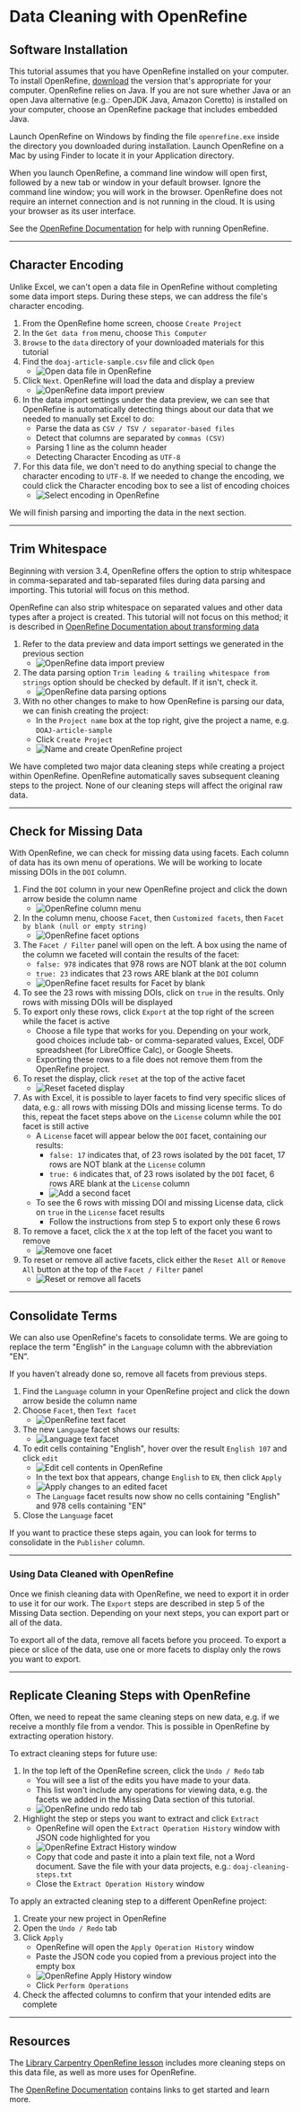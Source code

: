 # Data Cleaning with OpenRefine

## Software Installation

This tutorial assumes that you have OpenRefine installed on your computer. To install OpenRefine, [download](https://openrefine.org/download.html) the version that's appropriate for your computer. OpenRefine relies on Java. If you are not sure whether Java or an open Java alternative (e.g.: OpenJDK Java, Amazon Coretto) is installed on your computer, choose an OpenRefine package that includes embedded Java.

Launch OpenRefine on Windows by finding the file `openrefine.exe` inside the directory you downloaded during installation. Launch OpenRefine on a Mac by using Finder to locate it in your Application directory.

When you launch OpenRefine, a command line window will open first, followed by a new tab or window in your default browser. Ignore the command line window; you will work in the browser. OpenRefine does not require an internet connection and is not running in the cloud. It is using your browser as its user interface.

See the [OpenRefine Documentation](https://docs.openrefine.org/manual/running) for help with running OpenRefine.

---

## Character Encoding

Unlike Excel, we can't open a data file in OpenRefine without completing some data import steps. During these steps, we can address the file's character encoding.

1. From the OpenRefine home screen, choose `Create Project`
2. In the `Get data from` menu, choose `This Computer`
3. `Browse` to the `data` directory of your downloaded materials for this tutorial
4. Find the `doaj-article-sample.csv` file and click `Open`
   - ![Open data file in OpenRefine](/img/or/import-data.png "Create project by importing data")
5. Click `Next`. OpenRefine will load the data and display a preview
   - ![OpenRefine data import preview](/img/or/data-preview.png "Preview data import settings")
6. In the data import settings under the data preview, we can see that OpenRefine is automatically detecting things about our data that we needed to manually set Excel to do:
   - Parse the data as `CSV / TSV / separator-based files`
   - Detect that columns are separated by `commas (CSV)`
   - Parsing 1 line as the column header
   - Detecting Character Encoding as `UTF-8`
7. For this data file, we don't need to do anything special to change the character encoding to `UTF-8`. If we needed to change the encoding, we could click the Character encoding box to see a list of encoding choices
   - ![Select encoding in OpenRefine](/img/or/select-encoding.png "Options for changing encoding")
   
We will finish parsing and importing the data in the next section.

---

## Trim Whitespace

Beginning with version 3.4, OpenRefine offers the option to strip whitespace in comma-separated and tab-separated files during data parsing and importing. This tutorial will focus on this method.

OpenRefine can also strip whitespace on separated values and other data types after a project is created. This tutorial will not focus on this method; it is described in [OpenRefine Documentation about transforming data](https://docs.openrefine.org/manual/cellediting#transform)

1. Refer to the data preview and data import settings we generated in the previous section
   - ![OpenRefine data import preview](/img/or/data-preview.png "Preview data import settings")
2. The data parsing option `Trim leading & trailing whitespace from strings` option should be checked by default. If it isn't, check it.
   - ![OpenRefine data parsing options](/img/or/trim-option.png "Check the option to trim whitespace")
3. With no other changes to make to how OpenRefine is parsing our data, we can finish creating the project:
   - In the `Project name` box at the top right, give the project a name, e.g. `DOAJ-article-sample`
   - Click `Create Project`
   - ![Name and create OpenRefine project](/img/or/name-create-project.png "Name the project and click Create Project")
   
We have completed two major data cleaning steps while creating a project within OpenRefine. OpenRefine automatically saves subsequent cleaning steps to the project. None of our cleaning steps will affect the original raw data.

---

## Check for Missing Data

With OpenRefine, we can check for missing data using facets. Each column of data has its own menu of operations. We will be working to locate missing DOIs in the `DOI` column.

1. Find the `DOI` column in your new OpenRefine project and click the down arrow beside the column name
   - ![OpenRefine column menu](/img/or/column-menu.png "Click the arrow to access the column menu")
2. In the column menu, choose `Facet`, then `Customized facets`, then `Facet by blank (null or empty string)`
   - ![OpenRefine facet options](/img/or/facet-blank.png "Navigate to Facet by blank")
3. The `Facet / Filter` panel will open on the left. A box using the name of the column we faceted will contain the results of the facet:
   - `false: 978` indicates that 978 rows are NOT blank at the `DOI` column
   - `true: 23` indicates that 23 rows ARE blank at the `DOI` column
   - ![OpenRefine facet results for Facet by blank](/img/or/facet-blank-results.png "Facet results")
4. To see the 23 rows with missing DOIs, click on `true` in the results. Only rows with missing DOIs will be displayed
5. To export only these rows, click `Export` at the top right of the screen while the facet is active
   - Choose a file type that works for you. Depending on your work, good choices include tab- or comma-separated values, Excel, ODF spreadsheet (for LibreOffice Calc), or Google Sheets.
   - Exporting these rows to a file does not remove them from the OpenRefine project.
6. To reset the display, click `reset` at the top of the active facet
   - ![Reset faceted display](/img/or/facet-reset.png "Reset faceted display")
7. As with Excel, it is possible to layer facets to find very specific slices of data, e.g.: all rows with missing DOIs and missing license terms. To do this, repeat the facet steps above on the `License` column while the `DOI` facet is still active
   - A `License` facet will appear below the `DOI` facet, containing our results:
     - `false: 17` indicates that, of 23 rows isolated by the `DOI` facet, 17 rows are NOT blank at the `License` column
	 - `true: 6` indicates that, of 23 rows isolated by the `DOI` facet, 6 rows ARE blank at the `License` column
	 - ![Add a second facet](/img/or/add-facet.png "Add a License facet to further slice the data")
   - To see the 6 rows with missing DOI and missing License data, click on `true` in the `License` facet results
     - Follow the instructions from step 5 to export only these 6 rows
8. To remove a facet, click the `X` at the top left of the facet you want to remove
   - ![Remove one facet](/img/or/remove-facet.png "Remove one facet")
9. To reset or remove all active facets, click either the `Reset All` or `Remove All` button at the top of the `Facet / Filter` panel
   - ![Reset or remove all facets](/img/or/remove-facet-all.png "Reset or remove all facets")

---

## Consolidate Terms

We can also use OpenRefine's facets to consolidate terms. We are going to replace the term "English" in the `Language` column with the abbreviation "EN".

If you haven't already done so, remove all facets from previous steps.

1. Find the `Language` column in your OpenRefine project and click the down arrow beside the column name
2. Choose `Facet`, then `Text facet`
   - ![OpenRefine text facet](/img/or/text-facet.png "Open text facet from the column menu")
3. The new `Language` facet shows our results:
   - ![Language text facet](/img/or/facet-language.png "Language text facet")
4. To edit cells containing "English", hover over the result `English 107` and click `edit`
   - ![Edit cell contents in OpenRefine](/img/or/edit-facet.png "Edit a facet result")
   - In the text box that appears, change `English` to `EN`, then click `Apply`
   - ![Apply changes to an edited facet](/img/or/apply-facet-change.png "Click Apply to change the text")
   - The `Language` facet results now show no cells containing "English" and 978 cells containing "EN"
5. Close the `Language` facet

If you want to practice these steps again, you can look for terms to consolidate in the `Publisher` column.

---

### Using Data Cleaned with OpenRefine

Once we finish cleaning data with OpenRefine, we need to export it in order to use it for our work. The `Export` steps are described in step 5 of the Missing Data section. Depending on your next steps, you can export part or all of the data.

To export all of the data, remove all facets before you proceed. To export a piece or slice of the data, use one or more facets to display only the rows you want to export.

---

## Replicate Cleaning Steps with OpenRefine

Often, we need to repeat the same cleaning steps on new data, e.g. if we receive a monthly file from a vendor. This is possible in OpenRefine by extracting operation history.

To extract cleaning steps for future use:

1. In the top left of the OpenRefine screen, click the `Undo / Redo` tab
   - You will see a list of the edits you have made to your data. 
   - This list won't include any operations for viewing data, e.g. the facets we added in the Missing Data section of this tutorial.
   - ![OpenRefine undo redo tab](/img/or/undo-redo.png "Click Undo Redo to extract cleaning steps")
2. Highlight the step or steps you want to extract and click `Extract`
   - OpenRefine will open the `Extract Operation History` window with JSON code highlighted for you
   - ![OpenRefine Extract History window](/img/or/extract-history.png "Copy the highlighted code to extract a cleaning step")
   - Copy that code and paste it into a plain text file, not a Word document. Save the file with your data projects, e.g.: `doaj-cleaning-steps.txt`
   - Close the `Extract Operation History` window

To apply an extracted cleaning step to a different OpenRefine project:

1. Create your new project in OpenRefine
2. Open the `Undo / Redo` tab
3. Click `Apply`
   - OpenRefine will open the `Apply Operation History` window
   - Paste the JSON code you copied from a previous project into the empty box
   - ![OpenRefine Apply History window](/img/or/apply-history.png "Paste JSON code to repeat a cleaning step")
   - Click `Perform Operations`
4. Check the affected columns to confirm that your intended edits are complete

---

## Resources

The [Library Carpentry OpenRefine lesson](https://librarycarpentry.org/lc-open-refine/) includes more cleaning steps on this data file, as well as more uses for OpenRefine.

The [OpenRefine Documentation](https://openrefine.org/documentation.html) contains links to get started and learn more. 